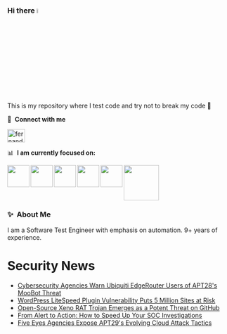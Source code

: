 ### Hi there <a href="https://www.gautamkrishnar.com/"><img src="https://media.giphy.com/media/hvRJCLFzcasrR4ia7z/giphy.gif" width="5%"></a>
This is my repository where I test code and try not to break my code :rofl:

🔗 &nbsp;**Connect with me**
<p align="left">
<a href="https://linkedin.com/in/fernandorlcruz" target="blank"><img align="center" src="https://raw.githubusercontent.com/rahuldkjain/github-profile-readme-generator/master/src/images/icons/Social/linked-in-alt.svg" alt="fernando cruz" height="30" width="40" /></a>
  
📊 &nbsp;**I am currently focused on:**

<img align="left" width='50' height='50' src="https://cdn.jsdelivr.net/gh/devicons/devicon/icons/python/python-original-wordmark.svg" />
<img align="left" width='50' height='50' src="https://cdn.jsdelivr.net/gh/devicons/devicon/icons/csharp/csharp-original.svg" />
<img align="left" width='50' height='50' src="https://cdn.jsdelivr.net/gh/devicons/devicon/icons/jenkins/jenkins-original.svg" />
<img align="left" width='50' height='50' src="https://specflow.org/wp-content/uploads/2021/05/SpecFlow-Icon.png" />
<img align="left" width='50' height='50' src="https://www.svgrepo.com/show/306098/githubactions.svg" />
<img width='80' height='80' src="https://cdn2.vectorstock.com/i/1000x1000/64/81/security-testing-concept-icon-safety-audit-key-vector-29166481.jpg" />
          
          
  
### ✨&nbsp; About Me

I am a Software Test Engineer with emphasis on automation. 9+ years of experience.

# Security News
<!-- BLOG-POST-LIST:START -->
- [Cybersecurity Agencies Warn Ubiquiti EdgeRouter Users of APT28&#39;s MooBot Threat](https://thehackernews.com/2024/02/cybersecurity-agencies-warn-ubiquiti.html)
- [WordPress LiteSpeed Plugin Vulnerability Puts 5 Million Sites at Risk](https://thehackernews.com/2024/02/wordpress-litespeed-plugin.html)
- [Open-Source Xeno RAT Trojan Emerges as a Potent Threat on GitHub](https://thehackernews.com/2024/02/open-source-xeno-rat-trojan-emerges-as.html)
- [From Alert to Action: How to Speed Up Your SOC Investigations](https://thehackernews.com/2024/02/from-alert-to-action-how-to-speed-up.html)
- [Five Eyes Agencies Expose APT29&#39;s Evolving Cloud Attack Tactics](https://thehackernews.com/2024/02/five-eyes-agencies-expose-apt29s.html)
<!-- BLOG-POST-LIST:END -->

